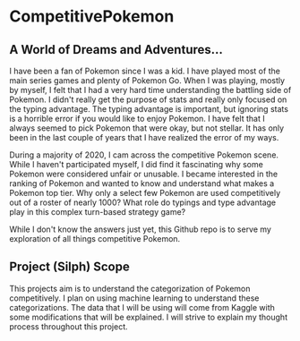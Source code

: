# CompetitivePokemon

## A World of Dreams and Adventures...
I have been a fan of Pokemon since I was a kid. I have played most of the main series games and plenty of Pokemon Go. When I was playing, mostly by myself, I felt that I had a very hard time understanding the battling side of Pokemon. I didn't really get the purpose of stats and really only focused on the typing advantage. The typing advantage is important, but ignoring stats is a horrible error if you would like to enjoy Pokemon. I have felt that I always seemed to pick Pokemon that were okay, but not stellar. It has only been in the last couple of years that I have realized the error of my ways. 

During a majority of 2020, I cam across the competitive Pokemon scene. While I haven't participated myself, I did find it fascinating why some Pokemon were considered unfair or unusable. I became interested in the ranking of Pokemon and wanted to know and understand what makes a Pokemon top tier. Why only a select few Pokemon are used competitively out of a roster of nearly 1000? What role do typings and type advantage play in this complex turn-based strategy game? 

While I don't know the answers just yet, this Github repo is to serve my exploration of all things competitive Pokemon. 

## Project (Silph) Scope
This projects aim is to understand the categorization of Pokemon competitively. I plan on using machine learning to understand these categorizations. The data that I will be using will come from Kaggle with some modifications that will be explained. I will strive to explain my thought process throughout this project. 
